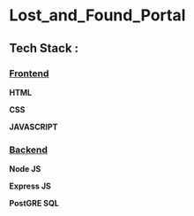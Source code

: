 # Lost_and_Found_Portal

## Tech Stack :

### <ins> Frontend </ins>

**HTML**

**CSS**

**JAVASCRIPT**

### <ins> Backend </ins>

**Node JS**

**Express JS**

**PostGRE SQL**
